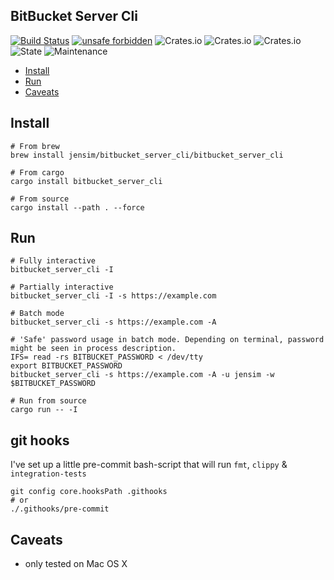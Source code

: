 BitBucket Server Cli
----

[![Build Status](https://travis-ci.org/jensim/bitbucket_server_cli.svg?branch=master)](https://travis-ci.org/jensim/bitbucket_server_cli)
[![unsafe forbidden](https://img.shields.io/badge/unsafe-forbidden-success.svg)](https://github.com/rust-secure-code/safety-dance/)
![Crates.io](https://img.shields.io/crates/l/bitbucket_server_cli)
![Crates.io](https://img.shields.io/crates/v/bitbucket_server_cli)
![Crates.io](https://img.shields.io/crates/d/bitbucket_server_cli)
![State](https://img.shields.io/badge/maintenance-working_but_experimental-blue.svg)
![Maintenance](https://img.shields.io/maintenance/yes/2020)

* [Install](#install)
* [Run](#run)
* [Caveats](#caveats)

## Install
```shell script
# From brew
brew install jensim/bitbucket_server_cli/bitbucket_server_cli

# From cargo
cargo install bitbucket_server_cli

# From source
cargo install --path . --force
```

## Run
```shell script
# Fully interactive
bitbucket_server_cli -I

# Partially interactive
bitbucket_server_cli -I -s https://example.com

# Batch mode 
bitbucket_server_cli -s https://example.com -A

# 'Safe' password usage in batch mode. Depending on terminal, password might be seen in process description.
IFS= read -rs BITBUCKET_PASSWORD < /dev/tty
export BITBUCKET_PASSWORD
bitbucket_server_cli -s https://example.com -A -u jensim -w $BITBUCKET_PASSWORD

# Run from source
cargo run -- -I
```

## git hooks
I've set up a little pre-commit bash-script that will run `fmt`, `clippy` & `integration-tests`
````shell script
git config core.hooksPath .githooks
# or
./.githooks/pre-commit
````

## Caveats
- only tested on Mac OS X
